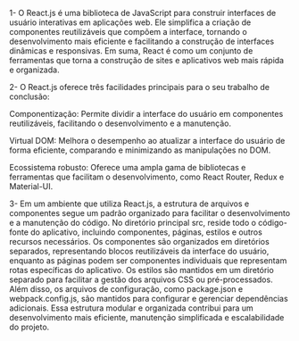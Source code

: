 1- O React.js é uma biblioteca de JavaScript para construir interfaces de usuário interativas em aplicações web. Ele simplifica a criação de componentes reutilizáveis que compõem a interface, tornando o desenvolvimento mais eficiente e facilitando a construção de interfaces dinâmicas e responsivas. Em suma, React é como um conjunto de ferramentas que torna a construção de sites e aplicativos web mais rápida e organizada.

2- O React.js oferece três facilidades principais para o seu trabalho de conclusão:

Componentização: Permite dividir a interface do usuário em componentes reutilizáveis, facilitando o desenvolvimento e a manutenção.

Virtual DOM: Melhora o desempenho ao atualizar a interface do usuário de forma eficiente, comparando e minimizando as manipulações no DOM.

Ecossistema robusto: Oferece uma ampla gama de bibliotecas e ferramentas que facilitam o desenvolvimento, como React Router, Redux e Material-UI.

3- Em um ambiente que utiliza React.js, a estrutura de arquivos e componentes segue um padrão organizado para facilitar o desenvolvimento e a manutenção do código. No diretório principal src, reside todo o código-fonte do aplicativo, incluindo componentes, páginas, estilos e outros recursos necessários. Os componentes são organizados em diretórios separados, representando blocos reutilizáveis da interface do usuário, enquanto as páginas podem ser componentes individuais que representam rotas específicas do aplicativo. Os estilos são mantidos em um diretório separado para facilitar a gestão dos arquivos CSS ou pré-processados. Além disso, os arquivos de configuração, como package.json e webpack.config.js, são mantidos para configurar e gerenciar dependências adicionais. Essa estrutura modular e organizada contribui para um desenvolvimento mais eficiente, manutenção simplificada e escalabilidade do projeto.




